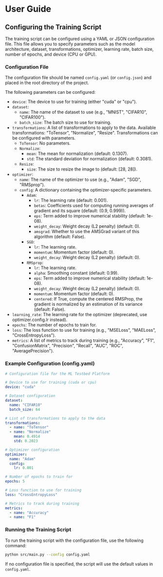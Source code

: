 # User Guide

## Configuring the Training Script

The training script can be configured using a YAML or JSON configuration file. This file allows you to specify parameters such as the model architecture, dataset, transformations, optimizer, learning rate, batch size, number of epochs, and device (CPU or GPU).

### Configuration File

The configuration file should be named `config.yaml` (or `config.json`) and placed in the root directory of the project.

The following parameters can be configured:

*   `device`: The device to use for training (either "cuda" or "cpu").
*   `dataset`:
    *   `name`: The name of the dataset to use (e.g., "MNIST", "CIFAR10", "CIFAR100").
    *   `batch_size`: The batch size to use for training.
*   `transformations`: A list of transformations to apply to the data. Available transformations: "ToTensor", "Normalize", "Resize". Transformations can be configured with parameters.
    *   `ToTensor`: No parameters.
    *   `Normalize`:
        *   `mean`: The mean for normalization (default: 0.1307).
        *   `std`: The standard deviation for normalization (default: 0.3081).
    *   `Resize`:
        *   `size`: The size to resize the image to (default: [28, 28]).
*   `optimizer`:
    *   `name`: The name of the optimizer to use (e.g., "Adam", "SGD", "RMSprop").
    *   `config`: A dictionary containing the optimizer-specific parameters.
        *   `Adam`:
            *   `lr`: The learning rate (default: 0.001).
            *   `betas`: Coefficients used for computing running averages of gradient and its square (default: (0.9, 0.999)).
            *   `eps`: Term added to improve numerical stability (default: 1e-08).
            *   `weight_decay`: Weight decay (L2 penalty) (default: 0).
            *   `amsgrad`: Whether to use the AMSGrad variant of this algorithm (default: False).
        *   `SGD`:
            *   `lr`: The learning rate.
            *   `momentum`: Momentum factor (default: 0).
            *   `weight_decay`: Weight decay (L2 penalty) (default: 0).
        *   `RMSprop`:
            *   `lr`: The learning rate.
            *   `alpha`: Smoothing constant (default: 0.99).
            *   `eps`: Term added to improve numerical stability (default: 1e-08).
            *   `weight_decay`: Weight decay (L2 penalty) (default: 0).
            *   `momentum`: Momentum factor (default: 0).
            *   `centered`: If True, compute the centered RMSProp, the gradient is normalized by an estimation of its variance (default: False).
*   `learning_rate`: The learning rate for the optimizer (deprecated, use optimizer.config.lr instead).
*   `epochs`: The number of epochs to train for.
*   `loss`: The loss function to use for training (e.g., "MSELoss", "MAELoss", "CrossEntropyLoss").
*   `metrics`: A list of metrics to track during training (e.g., "Accuracy", "F1", "ConfusionMatrix", "Precision", "Recall", "AUC", "ROC", "AveragePrecision").

### Example Configuration (config.yaml)

```yaml
# Configuration file for the ML Testbed Platform

# Device to use for training (cuda or cpu)
device: "cuda"

# Dataset configuration
dataset:
  name: "CIFAR10"
  batch_size: 64

# List of transformations to apply to the data
transformations:
  - name: "ToTensor"
  - name: "Normalize"
    mean: 0.4914
    std: 0.2023

# Optimizer configuration
optimizer:
  name: "Adam"
  config:
    lr: 0.001

# Number of epochs to train for
epochs: 5

# Loss function to use for training
loss: "CrossEntropyLoss"

# Metrics to track during training
metrics:
  - name: "Accuracy"
  - name: "F1"
```

### Running the Training Script

To run the training script with the configuration file, use the following command:

```bash
python src/main.py --config config.yaml
```

If no configuration file is specified, the script will use the default values in `config.yaml`.
